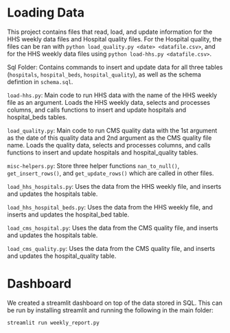 # Loading Data

This project contains files that read, load, and update information for the HHS weekly data files and Hospital quality files. For the Hospital quality, the files can be ran with `python load_quality.py <date> <datafile.csv>`, and for the HHS weekly data files using `python load-hhs.py <datafile.csv>`.

Sql Folder: Contains commands to insert and update data for all three tables (`hospitals`, `hospital_beds`, `hospital_quality`), as well as the schema defintion in `schema.sql`.

`load-hhs.py`: Main code to run HHS data with the name of the HHS weekly file as an argument. Loads the HHS weekly data, selects and processes columns, and calls functions to insert and update hospitals and hospital_beds tables. 

`load_quality.py`: Main code to run CMS quality data with the 1st argument as the date of this quality data and 2nd argument as the CMS quality file name. Loads the quality data, selects and processes columns, and calls functions to insert and update hospitals and hospital_quality tables.

`misc-helpers.py`: Store three helper functions `nan_to_null()`, `get_insert_rows()`, and `get_update_rows()` which are called in other files. 

`load_hhs_hospitals.py`: Uses the data from the HHS weekly file, and inserts and updates the hospitals table. 

`load_hhs_hospital_beds.py`: Uses the data from the HHS weekly file, and inserts and updates the hospital_bed table. 

`load_cms_hospital.py`: Uses the data from the CMS quality file, and inserts and updates the hospitals table. 

`load_cms_quality.py`: Uses the data from the CMS quality file, and inserts and updates the hospital_quality table. 

# Dashboard

We created a streamlit dashboard on top of the data stored in SQL. This can be run by installing streamlit and running the following in the main folder:

`streamlit run weekly_report.py`